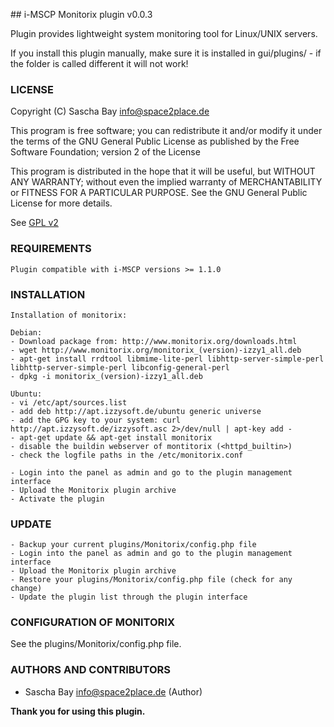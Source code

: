 ## i-MSCP Monitorix plugin v0.0.3

Plugin provides lightweight system monitoring tool for Linux/UNIX servers.

If you install this plugin manually, make sure it is installed in
gui/plugins/ - if the folder is called different it will not work!

### LICENSE

Copyright (C) Sascha Bay <info@space2place.de>

This program is free software; you can redistribute it and/or modify
it under the terms of the GNU General Public License as published by
the Free Software Foundation; version 2 of the License

This program is distributed in the hope that it will be useful,
but WITHOUT ANY WARRANTY; without even the implied warranty of
MERCHANTABILITY or FITNESS FOR A PARTICULAR PURPOSE.  See the
GNU General Public License for more details.

See [GPL v2](http://www.gnu.org/licenses/gpl-2.0.html "GPL v2")

### REQUIREMENTS

	Plugin compatible with i-MSCP versions >= 1.1.0

### INSTALLATION

	Installation of monitorix:

	Debian:
	- Download package from: http://www.monitorix.org/downloads.html
	- wget http://www.monitorix.org/monitorix_(version)-izzy1_all.deb
	- apt-get install rrdtool libmime-lite-perl libhttp-server-simple-perl libhttp-server-simple-perl libconfig-general-perl
	- dpkg -i monitorix_(version)-izzy1_all.deb

	Ubuntu:
	- vi /etc/apt/sources.list
	- add deb http://apt.izzysoft.de/ubuntu generic universe
	- add the GPG key to your system: curl http://apt.izzysoft.de/izzysoft.asc 2>/dev/null | apt-key add -
	- apt-get update && apt-get install monitorix
	- disable the buildin webserver of montitorix (<httpd_builtin>)
	- check the logfile paths in the /etc/monitorix.conf

	- Login into the panel as admin and go to the plugin management interface
	- Upload the Monitorix plugin archive
	- Activate the plugin

### UPDATE

	- Backup your current plugins/Monitorix/config.php file
	- Login into the panel as admin and go to the plugin management interface
	- Upload the Monitorix plugin archive
	- Restore your plugins/Monitorix/config.php file (check for any change)
	- Update the plugin list through the plugin interface

### CONFIGURATION OF MONITORIX

 See the plugins/Monitorix/config.php file.

### AUTHORS AND CONTRIBUTORS

 * Sascha Bay <info@space2place.de> (Author)

**Thank you for using this plugin.**

